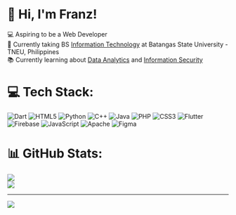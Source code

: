 # 👋 Hi, I'm Franz!</br>
💻 Aspiring to be a Web Developer</br>
🏬 Currently taking BS [Information Technology](https://youtu.be/XZrckLYqdys?si=N6fmIfA13jzuT0sp) at Batangas State University - TNEU, Philippines</br>
📚 Currently learning about [Data Analytics](https://youtu.be/yZvFH7B6gKI?si=SzSjhlMLt7hbKc9x) and [Information Security](https://youtu.be/WrsPDjyV5xQ?si=M4KV35rcMDdQS3W6)</br>

# 💻 Tech Stack:
![Dart](https://img.shields.io/badge/dart-%230175C2.svg?style=for-the-badge&logo=dart&logoColor=white) ![HTML5](https://img.shields.io/badge/html5-%23E34F26.svg?style=for-the-badge&logo=html5&logoColor=white) ![Python](https://img.shields.io/badge/python-3670A0?style=for-the-badge&logo=python&logoColor=ffdd54) ![C++](https://img.shields.io/badge/c++-%2300599C.svg?style=for-the-badge&logo=c%2B%2B&logoColor=white) ![Java](https://img.shields.io/badge/java-%23ED8B00.svg?style=for-the-badge&logo=openjdk&logoColor=white) ![PHP](https://img.shields.io/badge/php-%23777BB4.svg?style=for-the-badge&logo=php&logoColor=white) ![CSS3](https://img.shields.io/badge/css3-%231572B6.svg?style=for-the-badge&logo=css3&logoColor=white) ![Flutter](https://img.shields.io/badge/Flutter-%2302569B.svg?style=for-the-badge&logo=Flutter&logoColor=white) ![Firebase](https://img.shields.io/badge/firebase-%23039BE5.svg?style=for-the-badge&logo=firebase) ![JavaScript](https://img.shields.io/badge/javascript-%23323330.svg?style=for-the-badge&logo=javascript&logoColor=%23F7DF1E) ![Apache](https://img.shields.io/badge/apache-%23D42029.svg?style=for-the-badge&logo=apache&logoColor=white) ![Figma](https://img.shields.io/badge/figma-%23F24E1E.svg?style=for-the-badge&logo=figma&logoColor=white)
# 📊 GitHub Stats:
![](https://github-readme-stats.vercel.app/api?username=Franzmarlo&theme=chartreuse-dark&hide_border=false&include_all_commits=true&count_private=false)<br/>
![](https://github-readme-stats.vercel.app/api/top-langs/?username=Franzmarlo&theme=chartreuse-dark&hide_border=false&include_all_commits=true&count_private=false&layout=compact)

---
[![](https://visitcount.itsvg.in/api?id=Franzmarlo&icon=0&color=0)](https://visitcount.itsvg.in)

<!-- Proudly created with GPRM ( https://gprm.itsvg.in ) -->
